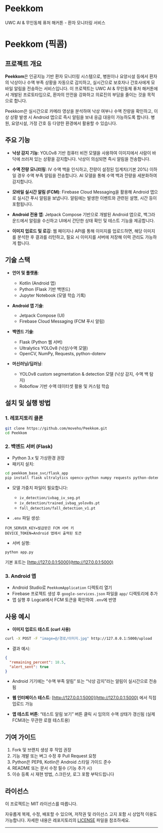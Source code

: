 # Peekkom
UWC AI &amp; 무인동체 퓨처 해커톤 - 환자 모니터링 서비스

# Peekkom (픽콤)

## 프로젝트 개요

**Peekkom**은 인공지능 기반 환자 모니터링 시스템으로, 병원이나 요양시설 등에서 환자의 낙상이나 수액 부족 상황을 자동으로 감지하고, 실시간으로 보호자나 간호사에게 모바일 알림을 전송하는 서비스입니다. 이 프로젝트는 UWC AI & 무인동체 퓨처 해커톤에서 개발된 프로토타입으로, 환자의 안전을 강화하고 의료진의 부담을 줄이는 것을 목적으로 합니다.

Peekkom은 실시간으로 카메라 영상을 분석하여 낙상 여부나 수액 잔량을 확인하고, 이상 상황 발생 시 Android 앱으로 즉시 알림을 보내 응급 대응이 가능하도록 합니다. 병원, 요양시설, 가정 간호 등 다양한 환경에서 활용할 수 있습니다.

## 주요 기능

- **낙상 감지 기능**: YOLOv8 기반 컴퓨터 비전 모델을 사용하여 이미지에서 사람이 바닥에 쓰러져 있는 상황을 감지합니다. 낙상이 의심되면 즉시 알림을 전송합니다.

- **수액 잔량 모니터링**: IV 수액 백을 인식하고, 잔량이 설정된 임계치(기본 20%) 이하일 경우 수액 부족 알림을 전송합니다. AI 모델을 통해 수액 백과 잔량을 세분화하여 감지합니다.

- **모바일 실시간 알림 (FCM)**: Firebase Cloud Messaging을 활용해 Android 앱으로 실시간 푸시 알림을 보냅니다. 알림에는 발생한 이벤트와 관련된 설명, 시간 등이 포함됩니다.

- **Android 전용 앱**: Jetpack Compose 기반으로 개발된 Android 앱으로, 백그라운드에서 알림을 수신하고 UI에서 간단한 상태 확인 및 테스트 기능을 제공합니다.

- **이미지 업로드 및 로깅**: 웹 페이지나 API를 통해 이미지를 업로드하면, 해당 이미지를 분석한 후 결과를 리턴하고, 필요 시 이미지를 서버에 저장해 이력 관리도 가능하게 합니다.

## 기술 스택

- **언어 및 플랫폼**:

  - Kotlin (Android 앱)
  - Python (Flask 기반 백엔드)
  - Jupyter Notebook (모델 학습 기록)

- **Android 앱 기술**:

  - Jetpack Compose (UI)
  - Firebase Cloud Messaging (FCM 푸시 알림)

- **백엔드 기술**:

  - Flask (Python 웹 서버)
  - Ultralytics YOLOv8 (낙상/수액 모델)
  - OpenCV, NumPy, Requests, python-dotenv

- **머신러닝/딥러닝**:

  - YOLOv8 custom segmentation & detection 모델 (낙상 감지, 수액 백 탐지)
  - Roboflow 기반 수액 데이터셋 활용 및 커스텀 학습

## 설치 및 실행 방법

### 1. 레포지토리 클론

```bash
git clone https://github.com/moveho/Peekkom.git
cd Peekkom
```

### 2. 백엔드 서버 (Flask)

- Python 3.x 및 가상환경 권장
- 패키지 설치:

```bash
cd peekkom_base_svc/flask_app
pip install flask ultralytics opencv-python numpy requests python-dotenv
```

- 모델 가중치 파일이 필요합니다:

  - `iv_detection/ivbag_iv_seg.pt`
  - `iv_detection/trained_ivbag_yolov8s.pt`
  - `fall_detection/fall_detection_v1.pt`

- `.env` 파일 생성:

```
FCM_SERVER_KEY=발급받은 FCM 서버 키
DEVICE_TOKEN=Android 앱에서 출력된 토큰
```

- 서버 실행:

```bash
python app.py
```

기본 포트는 [http://127.0.0.1:5000](http://127.0.0.1:5000)

### 3. Android 앱

- Android Studio로 `PeekkomApplication` 디렉토리 열기
- Firebase 프로젝트 생성 후 `google-services.json` 파일을 `app/` 디렉토리에 추가
- 앱 실행 후 Logcat에서 FCM 토큰을 확인하여 `.env`에 반영

## 사용 예시

- **이미지 업로드 테스트 (curl 사용)**

```bash
curl -X POST -F "image=@/경로/이미지.jpg" http://127.0.0.1:5000/upload
```

- 결과 예시:

```json
{
  "remaining_percent": 18.5,
  "alert_sent": true
}
```

- Android 기기에는 “수액 부족 알림” 또는 “낙상 감지”라는 알림이 실시간으로 전송됨

- **웹 인터페이스 테스트**: [http://127.0.0.1:5000](http://127.0.0.1:5000) 에서 직접 업로드 가능

- **앱 테스트 버튼**: “테스트 알림 보기” 버튼 클릭 시 임의의 수액 상태가 갱신됨 (실제 FCM과는 무관한 로컬 테스트용)

## 기여 가이드

1. Fork 및 브랜치 생성 후 작업 권장
2. 기능 개발 또는 버그 수정 후 Pull Request 요청
3. Python은 PEP8, Kotlin은 Android 스타일 가이드 준수
4. README 또는 문서 수정 필수 (기능 추가 시)
5. 이슈 등록 시 재현 방법, 스크린샷, 로그 포함 부탁드립니다

## 라이선스

이 프로젝트는 MIT 라이선스를 따릅니다.

자유롭게 복제, 수정, 배포할 수 있으며, 저작권 및 라이선스 고지 포함 시 상업적 이용도 가능합니다. 자세한 내용은 레포지토리의 [LICENSE](LICENSE) 파일을 참조하세요.

---


